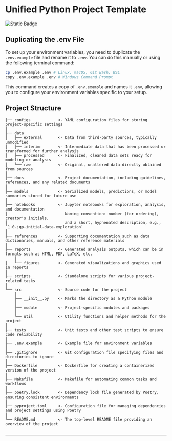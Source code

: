# Unified Python Project Template

![Static Badge](https://img.shields.io/badge/Project%20Template-python-yellow?style=plastic)



## Duplicating the .env File
To set up your environment variables, you need to duplicate the `.env.example` file and rename it to `.env`. You can do this manually or using the following terminal command:

```bash
cp .env.example .env # Linux, macOS, Git Bash, WSL
copy .env.example .env # Windows Command Prompt
```

This command creates a copy of `.env.example` and names it `.env`, allowing you to configure your environment variables specific to your setup.


## Project Structure

```
├── configs            <- YAML configuration files for storing project-specific settings
│
├── data
│   ├── external       <- Data from third-party sources, typically unmodified
│   ├── interim        <- Intermediate data that has been processed or transformed for further analysis
│   ├── processed      <- Finalized, cleaned data sets ready for modeling or analysis
│   └── raw            <- Original, unaltered data directly obtained from sources
│
├── docs               <- Project documentation, including guidelines, references, and any related documents
│
├── models             <- Serialized models, predictions, or model summaries stored for future use
│
├── notebooks          <- Jupyter notebooks for exploration, analysis, and documentation
│                         Naming convention: number (for ordering), creator's initials,
│                         and a short, hyphenated description, e.g., `1.0-jqp-initial-data-exploration`
│
├── references         <- Supporting documentation such as data dictionaries, manuals, and other reference materials
│
├── reports            <- Generated analysis outputs, which can be in formats such as HTML, PDF, LaTeX, etc.
    │
│   └── figures        <- Generated visualizations and graphics used in reports
│
├── scripts            <- Standalone scripts for various project-related tasks
│
└── src                <- Source code for the project
    │
    ├── __init__.py    <- Marks the directory as a Python module
    │
    ├── module         <- Project-specific modules and packages       
    │
    └── util           <- Utility functions and helper methods for the project     
│
├── tests              <- Unit tests and other test scripts to ensure code reliability
│
├── .env.example       <- Example file for environment variables
│
├── .gitignore         <- Git configuration file specifying files and directories to ignore
│
├── Dockerfile         <- Dockerfile for creating a containerized version of the project
│
├── Makefile           <- Makefile for automating common tasks and workflows
│
├── poetry.lock        <- Dependency lock file generated by Poetry, ensuring consistent environments
│
├── pyproject.toml     <- Configuration file for managing dependencies and project settings using Poetry
│
└── README.md          <- The top-level README file providing an overview of the project


```

--------